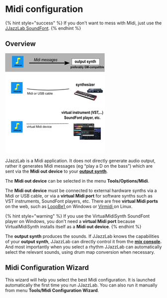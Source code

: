 # Midi configuration

{% hint style="success" %}
If you don't want to mess with Midi, just use the [JJazzLab SoundFont](jjazzlab-soundfont/). 
{% endhint %}

## Overview

![](../.gitbook/assets/midiwizard-image1%20%281%29.png)

JJazzLab is a Midi application. It does not directly generate audio output, rather it generates Midi messages \(eg “play a D on the bass”\) which are sent via the **Midi out device** to your [**output synth**](output-synth.md). 

The **Midi out device** can be selected in the menu **Tools/Options/Midi**.

The **Midi out device** must be connected to external hardware synths via a Midi or USB cable, or via a **virtual Midi port** for software synths such as VST instruments, SoundFont players, etc. There are free **virtual Midi ports** on the web, such as [LoopBe1 ](https://nerds.de/en/loopbe1.html)on Windows or [Virmidi ](https://alsa.opensrc.org/Virmidi)on Linux.

{% hint style="warning" %}
If you use the VirtualMidiSynth SoundFont player on Windows, you don't need a **virtual Midi port** because VirtualMidiSynth installs itself as a **Midi out device**.
{% endhint %}

The **output synth** produces the sounds. If JJazzLab knows the capabilities of your **output synth**, JJazzLab can directly control it from the [**mix console**](../songs/song-editors/mix-console.md)**.** And most importantly when you select a rhythm JJazzLab can automatically select the relevant sounds, using drum map conversion when necessary. 

## Midi Configuration Wizard <a id="midi-configuration-wizard"></a>

This wizard will help you select the best Midi configuration.  It is launched automatically the first time you run JJazzLab. You can also run it manually from menu **Tools/Midi Configuration Wizard**.

